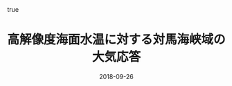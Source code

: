 ---
title: 高解像度海面水温に対する対馬海峡域の大気応答
event: 日本海洋学会2018秋季大会
event_url: 

location: Tokyo University of Marine Science and Technology
address:
#  street: 450 Serra Mall
  city: Tokyo
  region: 
#  postcode: '94305'
  country: Japan

summary:
abstract: ""

# Talk start and end times.
#   End time can optionally be hidden by prefixing the line with `#`.
date: "2018-09-26"
#date_end: 
all_day: false

# Schedule page publish date (NOT talk date).
publishDate: "2018-09-26"

authors: [Ning Zhao, Tianran Liu, Naoki Hirose]
tags: [oral]

# Is this a featured talk? (true/false)
featured: false


#links:
#- icon: twitter
#  icon_pack: fab
#  name: Follow
#  url: https://twitter.com/georgecushen
url_code: ""
url_pdf: ""
url_slides: ""
url_video: ""


# Enable math on this page?
math: true
---